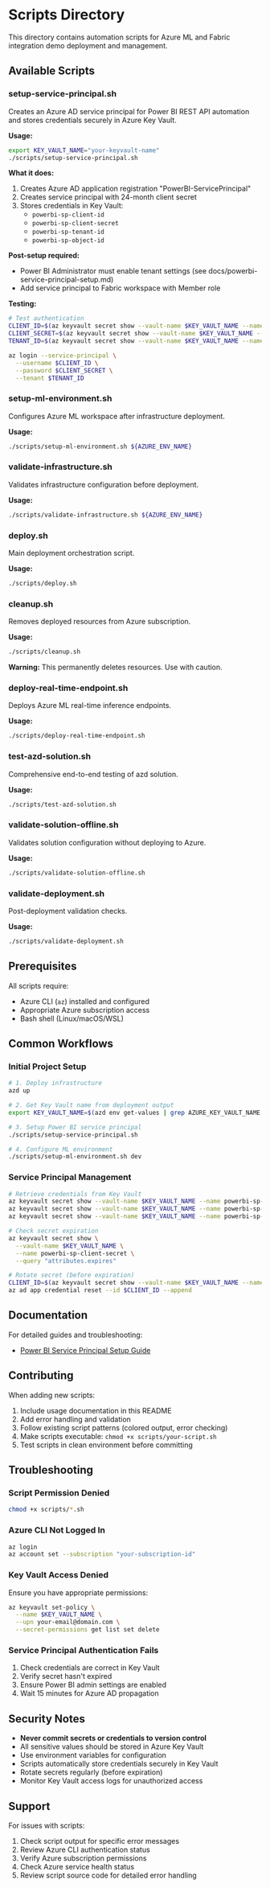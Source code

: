 # Scripts Directory

This directory contains automation scripts for Azure ML and Fabric integration demo deployment and management.

## Available Scripts

### setup-service-principal.sh

Creates an Azure AD service principal for Power BI REST API automation and stores credentials securely in Azure Key Vault.

**Usage:**
```bash
export KEY_VAULT_NAME="your-keyvault-name"
./scripts/setup-service-principal.sh
```

**What it does:**
1. Creates Azure AD application registration "PowerBI-ServicePrincipal"
2. Creates service principal with 24-month client secret
3. Stores credentials in Key Vault:
   - `powerbi-sp-client-id`
   - `powerbi-sp-client-secret`
   - `powerbi-sp-tenant-id`
   - `powerbi-sp-object-id`

**Post-setup required:**
- Power BI Administrator must enable tenant settings (see docs/powerbi-service-principal-setup.md)
- Add service principal to Fabric workspace with Member role

**Testing:**
```bash
# Test authentication
CLIENT_ID=$(az keyvault secret show --vault-name $KEY_VAULT_NAME --name powerbi-sp-client-id --query value -o tsv)
CLIENT_SECRET=$(az keyvault secret show --vault-name $KEY_VAULT_NAME --name powerbi-sp-client-secret --query value -o tsv)
TENANT_ID=$(az keyvault secret show --vault-name $KEY_VAULT_NAME --name powerbi-sp-tenant-id --query value -o tsv)

az login --service-principal \
  --username $CLIENT_ID \
  --password $CLIENT_SECRET \
  --tenant $TENANT_ID
```

### setup-ml-environment.sh

Configures Azure ML workspace after infrastructure deployment.

**Usage:**
```bash
./scripts/setup-ml-environment.sh ${AZURE_ENV_NAME}
```

### validate-infrastructure.sh

Validates infrastructure configuration before deployment.

**Usage:**
```bash
./scripts/validate-infrastructure.sh ${AZURE_ENV_NAME}
```

### deploy.sh

Main deployment orchestration script.

**Usage:**
```bash
./scripts/deploy.sh
```

### cleanup.sh

Removes deployed resources from Azure subscription.

**Usage:**
```bash
./scripts/cleanup.sh
```

**Warning:** This permanently deletes resources. Use with caution.

### deploy-real-time-endpoint.sh

Deploys Azure ML real-time inference endpoints.

**Usage:**
```bash
./scripts/deploy-real-time-endpoint.sh
```

### test-azd-solution.sh

Comprehensive end-to-end testing of azd solution.

**Usage:**
```bash
./scripts/test-azd-solution.sh
```

### validate-solution-offline.sh

Validates solution configuration without deploying to Azure.

**Usage:**
```bash
./scripts/validate-solution-offline.sh
```

### validate-deployment.sh

Post-deployment validation checks.

**Usage:**
```bash
./scripts/validate-deployment.sh
```

## Prerequisites

All scripts require:
- Azure CLI (`az`) installed and configured
- Appropriate Azure subscription access
- Bash shell (Linux/macOS/WSL)

## Common Workflows

### Initial Project Setup

```bash
# 1. Deploy infrastructure
azd up

# 2. Get Key Vault name from deployment output
export KEY_VAULT_NAME=$(azd env get-values | grep AZURE_KEY_VAULT_NAME | cut -d'=' -f2)

# 3. Setup Power BI service principal
./scripts/setup-service-principal.sh

# 4. Configure ML environment
./scripts/setup-ml-environment.sh dev
```

### Service Principal Management

```bash
# Retrieve credentials from Key Vault
az keyvault secret show --vault-name $KEY_VAULT_NAME --name powerbi-sp-client-id --query value -o tsv
az keyvault secret show --vault-name $KEY_VAULT_NAME --name powerbi-sp-client-secret --query value -o tsv
az keyvault secret show --vault-name $KEY_VAULT_NAME --name powerbi-sp-tenant-id --query value -o tsv

# Check secret expiration
az keyvault secret show \
  --vault-name $KEY_VAULT_NAME \
  --name powerbi-sp-client-secret \
  --query "attributes.expires"

# Rotate secret (before expiration)
CLIENT_ID=$(az keyvault secret show --vault-name $KEY_VAULT_NAME --name powerbi-sp-client-id --query value -o tsv)
az ad app credential reset --id $CLIENT_ID --append
```

## Documentation

For detailed guides and troubleshooting:
- [Power BI Service Principal Setup Guide](../docs/powerbi-service-principal-setup.md)

## Contributing

When adding new scripts:
1. Include usage documentation in this README
2. Add error handling and validation
3. Follow existing script patterns (colored output, error checking)
4. Make scripts executable: `chmod +x scripts/your-script.sh`
5. Test scripts in clean environment before committing

## Troubleshooting

### Script Permission Denied

```bash
chmod +x scripts/*.sh
```

### Azure CLI Not Logged In

```bash
az login
az account set --subscription "your-subscription-id"
```

### Key Vault Access Denied

Ensure you have appropriate permissions:
```bash
az keyvault set-policy \
  --name $KEY_VAULT_NAME \
  --upn your-email@domain.com \
  --secret-permissions get list set delete
```

### Service Principal Authentication Fails

1. Check credentials are correct in Key Vault
2. Verify secret hasn't expired
3. Ensure Power BI admin settings are enabled
4. Wait 15 minutes for Azure AD propagation

## Security Notes

- **Never commit secrets or credentials to version control**
- All sensitive values should be stored in Azure Key Vault
- Use environment variables for configuration
- Scripts automatically store credentials securely in Key Vault
- Rotate secrets regularly (before expiration)
- Monitor Key Vault access logs for unauthorized access

## Support

For issues with scripts:
1. Check script output for specific error messages
2. Review Azure CLI authentication status
3. Verify Azure subscription permissions
4. Check Azure service health status
5. Review script source code for detailed error handling

